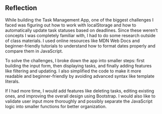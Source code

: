 ## Reflection
While building the Task Management App, one of the biggest challenges I faced was figuring out how to work with localStorage and how to automatically update task statuses based on deadlines. Since these weren’t concepts I was completely familiar with, I had to do some research outside of class materials. I used online resources like MDN Web Docs and beginner-friendly tutorials to understand how to format dates properly and compare them in JavaScript.

To solve the challenges, I broke down the app into smaller steps: first building the input form, then displaying tasks, and finally adding features like filtering and updating. I also simplified the code to make it more readable and beginner-friendly by avoiding advanced syntax like template literals.

If I had more time, I would add features like deleting tasks, editing existing ones, and improving the overall design using Bootstrap. I would also like to validate user input more thoroughly and possibly separate the JavaScript logic into smaller functions for better organization.